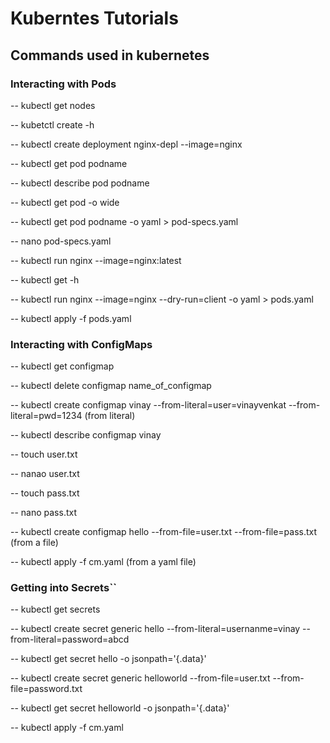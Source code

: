 # Kuberntes Tutorials

## Commands used in kubernetes

### Interacting with Pods

-- kubectl get nodes 

-- kubetctl create -h 

-- kubectl create deployment nginx-depl --image=nginx 

-- kubectl get pod podname

-- kubectl describe pod podname
 
-- kubectl get pod -o wide 
 
-- kubectl get pod podname -o yaml > pod-specs.yaml
 
-- nano pod-specs.yaml

-- kubectl run nginx --image=nginx:latest

-- kubectl get -h

-- kubectl run nginx --image=nginx --dry-run=client -o yaml > pods.yaml

-- kubectl apply -f pods.yaml

### Interacting with ConfigMaps

-- kubectl get configmap

-- kubectl delete configmap name_of_configmap

-- kubectl create configmap vinay --from-literal=user=vinayvenkat --from-literal=pwd=1234 (from literal)

-- kubectl describe configmap vinay

-- touch user.txt

-- nanao user.txt

-- touch pass.txt

-- nano pass.txt

-- kubectl create configmap hello --from-file=user.txt --from-file=pass.txt (from a file)

-- kubectl apply -f cm.yaml (from a yaml file)

### Getting into Secrets``

-- kubectl get secrets

-- kubectl create secret generic hello --from-literal=usernanme=vinay --from-literal=password=abcd

-- kubectl get secret hello -o jsonpath='{.data}'

-- kubectl create secret generic helloworld --from-file=user.txt --from-file=password.txt 

-- kubectl get secret helloworld -o jsonpath='{.data}'

-- kubectl apply -f cm.yaml








